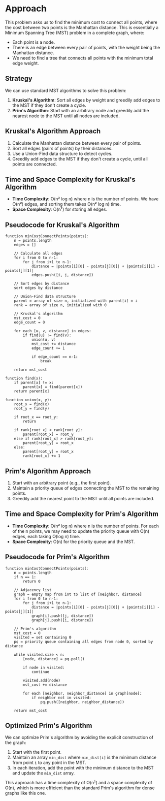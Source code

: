 # Approach

This problem asks us to find the minimum cost to connect all points, where the cost between two points is the Manhattan distance. This is essentially a Minimum Spanning Tree (MST) problem in a complete graph, where:
- Each point is a node.
- There is an edge between every pair of points, with the weight being the Manhattan distance.
- We need to find a tree that connects all points with the minimum total edge weight.

## Strategy
We can use standard MST algorithms to solve this problem:
1. **Kruskal's Algorithm**: Sort all edges by weight and greedily add edges to the MST if they don't create a cycle.
2. **Prim's Algorithm**: Start with an arbitrary node and greedily add the nearest node to the MST until all nodes are included.

## Kruskal's Algorithm Approach
1. Calculate the Manhattan distance between every pair of points.
2. Sort all edges (pairs of points) by their distances.
3. Use a Union-Find data structure to detect cycles.
4. Greedily add edges to the MST if they don't create a cycle, until all points are connected.

## Time and Space Complexity for Kruskal's Algorithm
- **Time Complexity**: O(n² log n) where n is the number of points. We have O(n²) edges, and sorting them takes O(n² log n) time.
- **Space Complexity**: O(n²) for storing all edges.

## Pseudocode for Kruskal's Algorithm
```
function minCostConnectPoints(points):
    n = points.length
    edges = []
    
    // Calculate all edges
    for i from 0 to n-1:
        for j from i+1 to n-1:
            distance = |points[i][0] - points[j][0]| + |points[i][1] - points[j][1]|
            edges.push([i, j, distance])
    
    // Sort edges by distance
    sort edges by distance
    
    // Union-Find data structure
    parent = array of size n, initialized with parent[i] = i
    rank = array of size n, initialized with 0
    
    // Kruskal's algorithm
    mst_cost = 0
    edge_count = 0
    
    for each [u, v, distance] in edges:
        if find(u) != find(v):
            union(u, v)
            mst_cost += distance
            edge_count += 1
            
            if edge_count == n-1:
                break
    
    return mst_cost
    
function find(x):
    if parent[x] != x:
        parent[x] = find(parent[x])
    return parent[x]
    
function union(x, y):
    root_x = find(x)
    root_y = find(y)
    
    if root_x == root_y:
        return
    
    if rank[root_x] < rank[root_y]:
        parent[root_x] = root_y
    else if rank[root_x] > rank[root_y]:
        parent[root_y] = root_x
    else:
        parent[root_y] = root_x
        rank[root_x] += 1
```

## Prim's Algorithm Approach
1. Start with an arbitrary point (e.g., the first point).
2. Maintain a priority queue of edges connecting the MST to the remaining points.
3. Greedily add the nearest point to the MST until all points are included.

## Time and Space Complexity for Prim's Algorithm
- **Time Complexity**: O(n² log n) where n is the number of points. For each of the n points, we may need to update the priority queue with O(n) edges, each taking O(log n) time.
- **Space Complexity**: O(n) for the priority queue and the MST.

## Pseudocode for Prim's Algorithm
```
function minCostConnectPoints(points):
    n = points.length
    if n == 1:
        return 0
    
    // Adjacency list
    graph = empty map from int to list of [neighbor, distance]
    for i from 0 to n-1:
        for j from i+1 to n-1:
            distance = |points[i][0] - points[j][0]| + |points[i][1] - points[j][1]|
            graph[i].push([j, distance])
            graph[j].push([i, distance])
    
    // Prim's algorithm
    mst_cost = 0
    visited = set containing 0
    pq = priority queue containing all edges from node 0, sorted by distance
    
    while visited.size < n:
        [node, distance] = pq.poll()
        
        if node in visited:
            continue
        
        visited.add(node)
        mst_cost += distance
        
        for each [neighbor, neighbor_distance] in graph[node]:
            if neighbor not in visited:
                pq.push([neighbor, neighbor_distance])
    
    return mst_cost
```

## Optimized Prim's Algorithm
We can optimize Prim's algorithm by avoiding the explicit construction of the graph:
1. Start with the first point.
2. Maintain an array `min_dist` where `min_dist[i]` is the minimum distance from point `i` to any point in the MST.
3. In each iteration, add the point with the minimum distance to the MST and update the `min_dist` array.

This approach has a time complexity of O(n²) and a space complexity of O(n), which is more efficient than the standard Prim's algorithm for dense graphs like this one.
